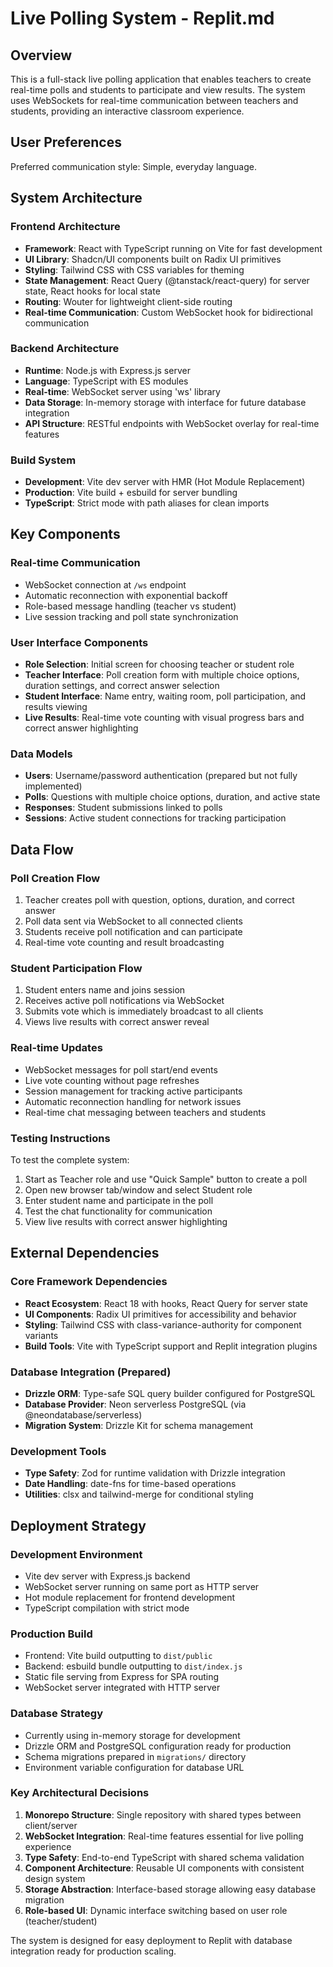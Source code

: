 # Live Polling System - Replit.md

## Overview

This is a full-stack live polling application that enables teachers to create real-time polls and students to participate and view results. The system uses WebSockets for real-time communication between teachers and students, providing an interactive classroom experience.

## User Preferences

Preferred communication style: Simple, everyday language.

## System Architecture

### Frontend Architecture
- **Framework**: React with TypeScript running on Vite for fast development
- **UI Library**: Shadcn/UI components built on Radix UI primitives
- **Styling**: Tailwind CSS with CSS variables for theming
- **State Management**: React Query (@tanstack/react-query) for server state, React hooks for local state
- **Routing**: Wouter for lightweight client-side routing
- **Real-time Communication**: Custom WebSocket hook for bidirectional communication

### Backend Architecture
- **Runtime**: Node.js with Express.js server
- **Language**: TypeScript with ES modules
- **Real-time**: WebSocket server using 'ws' library
- **Data Storage**: In-memory storage with interface for future database integration
- **API Structure**: RESTful endpoints with WebSocket overlay for real-time features

### Build System
- **Development**: Vite dev server with HMR (Hot Module Replacement)
- **Production**: Vite build + esbuild for server bundling
- **TypeScript**: Strict mode with path aliases for clean imports

## Key Components

### Real-time Communication
- WebSocket connection at `/ws` endpoint
- Automatic reconnection with exponential backoff
- Role-based message handling (teacher vs student)
- Live session tracking and poll state synchronization

### User Interface Components
- **Role Selection**: Initial screen for choosing teacher or student role
- **Teacher Interface**: Poll creation form with multiple choice options, duration settings, and correct answer selection
- **Student Interface**: Name entry, waiting room, poll participation, and results viewing
- **Live Results**: Real-time vote counting with visual progress bars and correct answer highlighting

### Data Models
- **Users**: Username/password authentication (prepared but not fully implemented)
- **Polls**: Questions with multiple choice options, duration, and active state
- **Responses**: Student submissions linked to polls
- **Sessions**: Active student connections for tracking participation

## Data Flow

### Poll Creation Flow
1. Teacher creates poll with question, options, duration, and correct answer
2. Poll data sent via WebSocket to all connected clients
3. Students receive poll notification and can participate
4. Real-time vote counting and result broadcasting

### Student Participation Flow
1. Student enters name and joins session
2. Receives active poll notifications via WebSocket
3. Submits vote which is immediately broadcast to all clients
4. Views live results with correct answer reveal

### Real-time Updates
- WebSocket messages for poll start/end events
- Live vote counting without page refreshes
- Session management for tracking active participants
- Automatic reconnection handling for network issues
- Real-time chat messaging between teachers and students

### Testing Instructions
To test the complete system:
1. Start as Teacher role and use "Quick Sample" button to create a poll
2. Open new browser tab/window and select Student role
3. Enter student name and participate in the poll
4. Test the chat functionality for communication
5. View live results with correct answer highlighting

## External Dependencies

### Core Framework Dependencies
- **React Ecosystem**: React 18 with hooks, React Query for server state
- **UI Components**: Radix UI primitives for accessibility and behavior
- **Styling**: Tailwind CSS with class-variance-authority for component variants
- **Build Tools**: Vite with TypeScript support and Replit integration plugins

### Database Integration (Prepared)
- **Drizzle ORM**: Type-safe SQL query builder configured for PostgreSQL
- **Database Provider**: Neon serverless PostgreSQL (via @neondatabase/serverless)
- **Migration System**: Drizzle Kit for schema management

### Development Tools
- **Type Safety**: Zod for runtime validation with Drizzle integration
- **Date Handling**: date-fns for time-based operations
- **Utilities**: clsx and tailwind-merge for conditional styling

## Deployment Strategy

### Development Environment
- Vite dev server with Express.js backend
- WebSocket server running on same port as HTTP server
- Hot module replacement for frontend development
- TypeScript compilation with strict mode

### Production Build
- Frontend: Vite build outputting to `dist/public`
- Backend: esbuild bundle outputting to `dist/index.js`
- Static file serving from Express for SPA routing
- WebSocket server integrated with HTTP server

### Database Strategy
- Currently using in-memory storage for development
- Drizzle ORM and PostgreSQL configuration ready for production
- Schema migrations prepared in `migrations/` directory
- Environment variable configuration for database URL

### Key Architectural Decisions

1. **Monorepo Structure**: Single repository with shared types between client/server
2. **WebSocket Integration**: Real-time features essential for live polling experience
3. **Type Safety**: End-to-end TypeScript with shared schema validation
4. **Component Architecture**: Reusable UI components with consistent design system
5. **Storage Abstraction**: Interface-based storage allowing easy database migration
6. **Role-based UI**: Dynamic interface switching based on user role (teacher/student)

The system is designed for easy deployment to Replit with database integration ready for production scaling.